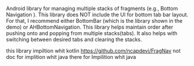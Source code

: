 Android library for managing multiple stacks of fragments (e.g., Bottom Navigation ). This library does NOT include the UI for bottom tab bar layout. For that, I recommend either BottomBar (which is the library shown in the demo) or AHBottomNavigation. This library helps maintain order after pushing onto and popping from multiple stacks(tabs). It also helps with switching between desired tabs and clearing the stacks.


this library impiltion whit kotlin 
https://github.com/ncapdevi/FragNav
 not doc for implition whit java 
 there for Impilition whit java
